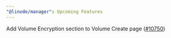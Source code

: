 ```yaml
---
"@linode/manager": Upcoming Features
---
```


Add Volume Encryption section to Volume Create page ([#10750](https://github.com/linode/manager/pull/10750))

